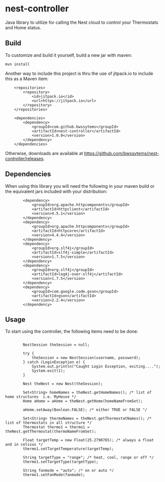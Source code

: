 # nest-controller
Java library to utilize for calling the Nest cloud to control your Thermostats and Home status.
## Build
To customize and build it yourself, build a new jar with maven:  
```
mvn install
```
Another way to include this project is thru the use of jitpack.io to include this as a Maven item:
```
	<repositories>
		<repository>
	    	<id>jitpack.io</id>
		    <url>https://jitpack.io</url>
		</repository>
	</repositories>

	<dependencies>
		<dependency>
		    <groupId>com.github.bwssytems</groupId>
		    <artifactId>nest-controller</artifactId>
		    <version>1.0.0</version>
		</dependency>
	</dependencies>
```
Otherwise, downloads are available at https://github.com/bwssytems/nest-controller/releases.
## Dependencies
When using this library you will need the following in your maven build or the equivalent jars included with your distribution:
```
		<dependency>
			<groupId>org.apache.httpcomponents</groupId>
			<artifactId>httpclient</artifactId>
			<version>4.5.1</version>
		</dependency>
		<dependency>
			<groupId>org.apache.httpcomponents</groupId>
			<artifactId>httpcore</artifactId>
			<version>4.4.4</version>
		</dependency>
        <dependency>
            <groupId>org.slf4j</groupId>
            <artifactId>slf4j-simple</artifactId>
            <version>1.7.5</version>
        </dependency>
        <dependency>
            <groupId>org.slf4j</groupId>
            <artifactId>log4j-over-slf4j</artifactId>
            <version>1.7.5</version>
        </dependency>
        <dependency>
            <groupId>com.google.code.gson</groupId>
            <artifactId>gson</artifactId>
            <version>2.2.4</version>
        </dependency>
```
## Usage
To start using the controller, the following items need to be done:
```

		NestSession theSession = null;

		try {
			theSession = new NestSession(username, password);
		} catch (LoginException e) {
			System.out.println("Caught Login Exception, exiting....");
			System.exit(1);
		}

		Nest theNest = new Nest(theSession);

		Set<String> homeNames = theNest.getHomeNames(); /* list of home structures  i.e. MyHouse */
		Home aHome = aHome = theNest.getHome(homeNameFromSet);

		aHome.setAway(Boolean.FALSE); /* either TRUE or FALSE "/

		Set<String> thermoNames = theNest.getThermostatNames(); /* list of thermostats in all structure */
		Thermostat thermo1 = thermo1 = theNest.getThermostat(thermoNameFromSet);

		Float targetTemp = new Float(25.2790765); /* always a float and in celsius */
		thermo1.setTargetTemperature(targetTemp);

		String targetType = "range"; /* heat, cool, range or off */
		thermo1.setTargetType(targetType);

		String fanmode = "auto"; /* on or auto */
		thermo1.setFanMode(fanmode);
```